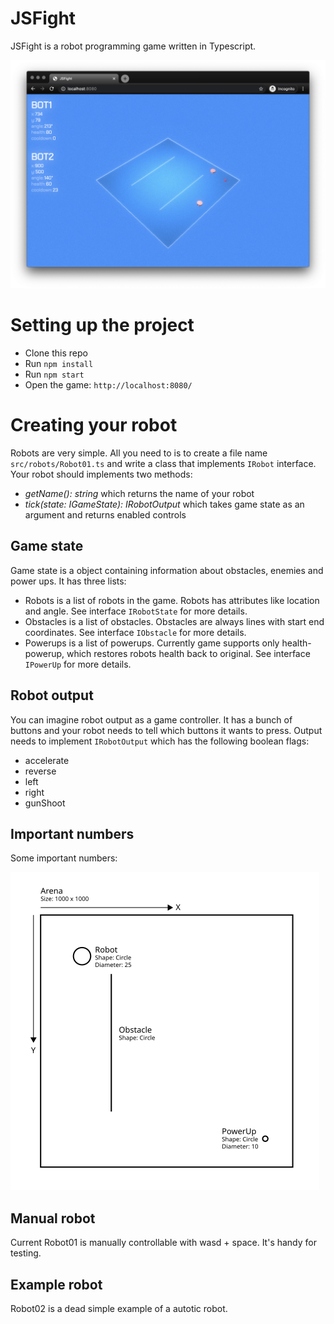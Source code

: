 # JSFight

JSFight is a robot programming game written in Typescript.

![JSFight screenshot](jsfight.png)

# Setting up the project

-   Clone this repo
-   Run `npm install`
-   Run `npm start`
-   Open the game: `http://localhost:8080/`

# Creating your robot

Robots are very simple. All you need to is to create a file name `src/robots/Robot01.ts` and write a class that implements `IRobot` interface. Your robot should implements two methods:

-   _getName(): string_ which returns the name of your robot
-   _tick(state: IGameState): IRobotOutput_ which takes game state as an argument and returns enabled controls

## Game state

Game state is a object containing information about obstacles, enemies and power ups. It has three lists:

-   Robots is a list of robots in the game. Robots has attributes like location and angle. See interface `IRobotState` for more details.
-   Obstacles is a list of obstacles. Obstacles are always lines with start end coordinates. See interface `IObstacle` for more details.
-   Powerups is a list of powerups. Currently game supports only health-powerup, which restores robots health back to original. See interface `IPowerUp` for more details.

## Robot output

You can imagine robot output as a game controller. It has a bunch of buttons and your robot needs to tell which buttons it wants to press. Output needs to implement `IRobotOutput` which has the following boolean flags:

-   accelerate
-   reverse
-   left
-   right
-   gunShoot

## Important numbers

Some important numbers:

![JSFight arena](jsfight-arena.svg)

## Manual robot

Current Robot01 is manually controllable with wasd + space. It's handy for testing.

## Example robot

Robot02 is a dead simple example of a autotic robot.
